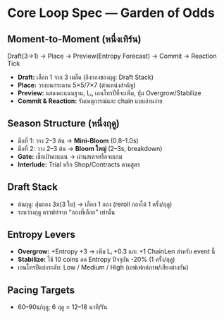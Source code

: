 # Core Loop Spec — Garden of Odds

## Moment-to-Moment (หนึ่งเทิร์น)
Draft(3→1) → Place → Preview(Entropy Forecast) → Commit → Reaction Tick

- **Draft:** เลือก 1 จาก 3 เมล็ด (อิงกองของฤดู: Draft Stack)
- **Place:** วางบนกระดาน 5×5/7×7 (ตำแหน่งสำคัญ)
- **Preview:** แสดงคะแนนฐาน, Lᵢ, เอนโทรปีที่จะเพิ่ม, ปุ่ม Overgrow/Stabilize
- **Commit & Reaction:** รันเหตุการณ์และ chain แบบอ่านง่าย

## Season Structure (หนึ่งฤดู)
- มือที่ 1: วาง 2–3 ต้น → **Mini-Bloom** (0.8–1.0s)
- มือที่ 2: วาง 2–3 ต้น → **Bloom ใหญ่** (2–3s, breakdown)
- **Gate:** เช็กเป้าคะแนน → ผ่านสเตจหรือจบเกม
- **Interlude:** Trial หรือ Shop/Contracts ตามสูตร

## Draft Stack
- ต้นฤดู: สุ่มกอง 3x(3 ใบ) → เลือก 1 กอง (reroll กองได้ 1 ครั้ง/ฤดู)
- ระหว่างฤดู ดราฟท์จาก “กองที่เลือก” เท่านั้น

## Entropy Levers
- **Overgrow:** +Entropy +3 → เพิ่ม Lᵢ +0.3 และ +1 ChainLen สำหรับ event นี้
- **Stabilize:** ใช้ 10 coins ลด Entropy ปัจจุบัน -20% (1 ครั้ง/ฤดู)
- เอนโทรปีแบ่งระดับ: Low / Medium / High (เอฟเฟกต์ภาพ/เสียงต่างกัน)

## Pacing Targets
- 60–90s/ฤดู; 6 ฤดู = 12–18 นาที/รัน
